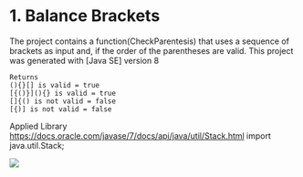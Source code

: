 # 1. Balance Brackets


The project contains a function(CheckParentesis) that uses a sequence of brackets as input and, if the order of the parentheses are valid.
This project was generated with [Java SE] version 8

```
Returns
(){}[] is valid = true
[{()}](){} is valid = true
[]{() is not valid = false
[{)] is not valid = false
```

Applied Library
https://docs.oracle.com/javase/7/docs/api/java/util/Stack.html
import java.util.Stack;

![](T1-BalanceBrackets/br.com.teste.balance/src/br/com/teste/doc/view-library.png)





